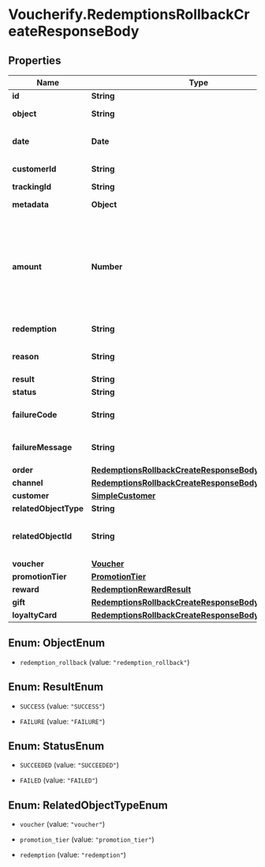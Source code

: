 # Voucherify.RedemptionsRollbackCreateResponseBody

## Properties

Name | Type | Description | Notes
------------ | ------------- | ------------- | -------------
**id** | **String** | Unique identifier of the redemption rollback. | [optional] 
**object** | **String** | The type of the object represented by the JSON | [optional] [default to &#39;redemption_rollback&#39;]
**date** | **Date** | Timestamp representing the date and time when the object was created. The value is shown in the ISO 8601 format. | [optional] 
**customerId** | **String** | Unique customer ID of the redeeming customer. | [optional] 
**trackingId** | **String** | Hashed customer source ID. | [optional] 
**metadata** | **Object** | The metadata object stores all custom attributes assigned to the redemption. | [optional] 
**amount** | **Number** | For gift cards, this represents the number of the credits restored to the card in the rolledback redemption. The number is a negative integer in the smallest currency unit, e.g. -100 cents for $1.00 added back to the card. For loyalty cards, this represents the number of loyalty points restored to the card in the rolledback redemption. The number is a negative integer. | [optional] 
**redemption** | **String** | Unique redemption ID of the parent redemption. | [optional] 
**reason** | **String** | System generated cause for the redemption being invalid in the context of the provided parameters. | [optional] 
**result** | **String** | Redemption result. | [optional] 
**status** | **String** | Redemption status. | [optional] 
**failureCode** | **String** | If the result is &#x60;FAILURE&#x60;, this parameter will provide a generic reason as to why the redemption failed. | [optional] 
**failureMessage** | **String** | If the result is &#x60;FAILURE&#x60;, this parameter will provide a more expanded reason as to why the redemption failed. | [optional] 
**order** | [**RedemptionsRollbackCreateResponseBodyOrder**](RedemptionsRollbackCreateResponseBodyOrder.md) |  | [optional] 
**channel** | [**RedemptionsRollbackCreateResponseBodyChannel**](RedemptionsRollbackCreateResponseBodyChannel.md) |  | [optional] 
**customer** | [**SimpleCustomer**](SimpleCustomer.md) |  | [optional] 
**relatedObjectType** | **String** | Defines the related object. | [optional] 
**relatedObjectId** | **String** | Unique identifier of the related object. It is assigned by Voucherify, i.e. &#x60;v_lfZi4rcEGe0sN9gmnj40bzwK2FH6QUno&#x60; for a voucher. | [optional] 
**voucher** | [**Voucher**](Voucher.md) |  | [optional] 
**promotionTier** | [**PromotionTier**](PromotionTier.md) |  | [optional] 
**reward** | [**RedemptionRewardResult**](RedemptionRewardResult.md) |  | [optional] 
**gift** | [**RedemptionsRollbackCreateResponseBodyGift**](RedemptionsRollbackCreateResponseBodyGift.md) |  | [optional] 
**loyaltyCard** | [**RedemptionsRollbackCreateResponseBodyLoyaltyCard**](RedemptionsRollbackCreateResponseBodyLoyaltyCard.md) |  | [optional] 



## Enum: ObjectEnum


* `redemption_rollback` (value: `"redemption_rollback"`)





## Enum: ResultEnum


* `SUCCESS` (value: `"SUCCESS"`)

* `FAILURE` (value: `"FAILURE"`)





## Enum: StatusEnum


* `SUCCEEDED` (value: `"SUCCEEDED"`)

* `FAILED` (value: `"FAILED"`)





## Enum: RelatedObjectTypeEnum


* `voucher` (value: `"voucher"`)

* `promotion_tier` (value: `"promotion_tier"`)

* `redemption` (value: `"redemption"`)




